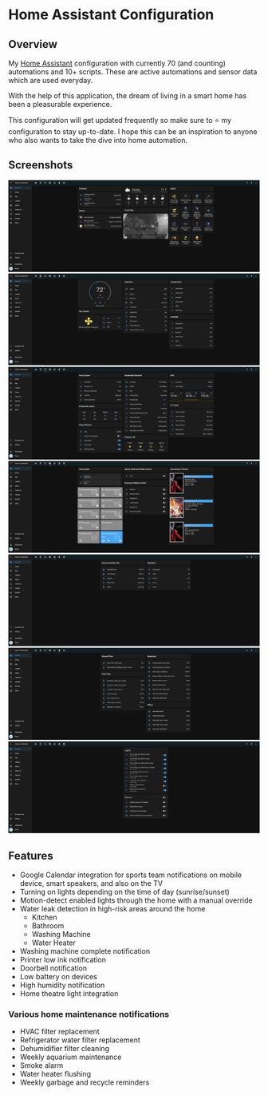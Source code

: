 # Home Assistant Configuration

## Overview

My [Home Assistant](https://www.home-assistant.io) configuration with currently 70 (and counting) automations and 10+ scripts. These are active automations and sensor data which are used everyday.

With the help of this application, the dream of living in a smart home has been a pleasurable experience.

This configuration will get updated frequently so make sure to ⭐ my configuration to stay up-to-date. I hope this can be an inspiration to anyone who also wants to take the dive into home automation.

## Screenshots

![Home](https://github.com/omerome83/homeassistant/blob/main/images/screenshots/ha_home.PNG)
![Comfort](https://github.com/omerome83/homeassistant/blob/main/images/screenshots/ha_comfort.PNG)
![Device Status](https://github.com/omerome83/homeassistant/blob/main/images/screenshots/ha_device_status.PNG)
![Media](https://github.com/omerome83/homeassistant/blob/main/images/screenshots/ha_media.PNG)
![Info](https://github.com/omerome83/homeassistant/blob/main/images/screenshots/ha_info.PNG)
![Battery Status](https://github.com/omerome83/homeassistant/blob/main/images/screenshots/ha_battery_status.PNG)
![Automation Override](https://github.com/omerome83/homeassistant/blob/main/images/screenshots/ha_automation_override.PNG)

## Features

- Google Calendar integration for sports team notifications on mobile device, smart speakers, and also on the TV
- Turning on lights depending on the time of day (sunrise/sunset)
- Motion-detect enabled lights through the home with a manual override
- Water leak detection in high-risk areas around the home
  - Kitchen
  - Bathroom
  - Washing Machine
  - Water Heater
- Washing machine complete notification
- Printer low ink notification
- Doorbell notification
- Low battery on devices
- High humidity notification
- Home theatre light integration

### Various home maintenance notifications
 - HVAC filter replacement
 - Refrigerator water filter replacement
 - Dehumidifier filter cleaning
 - Weekly aquarium maintenance
 - Smoke alarm
 - Water heater flushing
 - Weekly garbage and recycle reminders
